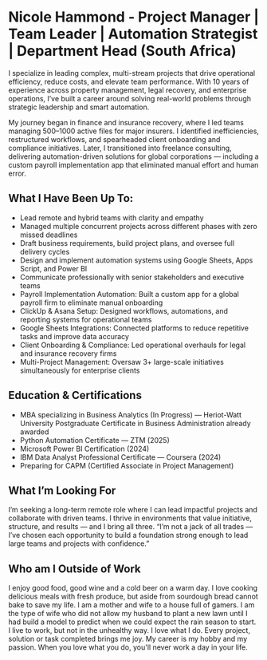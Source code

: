 # Nicole Hammond - Project Manager | Team Leader | Automation Strategist | Department Head (South Africa)

I specialize in leading complex, multi-stream projects that drive operational efficiency, reduce costs, and elevate team performance. With 10 years of experience across property management, legal recovery, and enterprise operations, I’ve built a career around solving real-world problems through strategic leadership and smart automation.

My journey began in finance and insurance recovery, where I led teams managing 500–1000 active files for major insurers. I identified inefficiencies, restructured workflows, and spearheaded client onboarding and compliance initiatives. Later, I transitioned into freelance consulting, delivering automation-driven solutions for global corporations — including a custom payroll implementation app that eliminated manual effort and human error.


## What I Have Been Up To:
- Lead remote and hybrid teams with clarity and empathy
- Managed multiple concurrent projects across different phases with zero missed deadlines
- Draft business requirements, build project plans, and oversee full delivery cycles
- Design and implement automation systems using Google Sheets, Apps Script, and Power BI
- Communicate professionally with senior stakeholders and executive teams
- Payroll Implementation Automation: Built a custom app for a global payroll firm to eliminate manual onboarding
- ClickUp & Asana Setup: Designed workflows, automations, and reporting systems for operational teams
- Google Sheets Integrations: Connected platforms to reduce repetitive tasks and improve data accuracy
- Client Onboarding & Compliance: Led operational overhauls for legal and insurance recovery firms
- Multi-Project Management: Oversaw 3+ large-scale initiatives simultaneously for enterprise clients

 
##  Education & Certifications
- MBA specializing in Business Analytics (In Progress) — Heriot-Watt University
Postgraduate Certificate in Business Administration already awarded
- Python Automation Certificate — ZTM (2025)
- Microsoft Power BI Certification (2024)
- IBM Data Analyst Professional Certificate — Coursera (2024)
- Preparing for CAPM (Certified Associate in Project Management)


## What I’m Looking For
I’m seeking a long-term remote role where I can lead impactful projects and collaborate with driven teams. I thrive in environments that value initiative, structure, and results — and I bring all three.
“I’m not a jack of all trades — I’ve chosen each opportunity to build a foundation strong enough to lead large teams and projects with confidence.”

## Who am I Outside of Work
I enjoy good food, good wine and a cold beer on a warm day.
I love cooking delicious meals with fresh produce, but aside from sourdough bread cannot bake to save my life.
I am a mother and wife to a house full of gamers.
I am the type of wife who did not allow my husband to plant a new lawn until I had build a model to predict when we could expect the rain season to start.
I live to work, but not in the unhealthy way. I love what I do. Every project, solution or task completed brings me joy. My career is my hobby and my passion. When you love what you do, you'll never work a day in your life.

